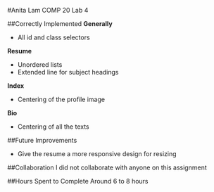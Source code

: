 #Anita Lam COMP 20 Lab 4

##Correctly Implemented
**Generally**
* All id and class selectors

**Resume**
* Unordered lists
* Extended line for subject headings

**Index**
* Centering of the profile image

**Bio**
* Centering of all the texts

##Future Improvements
* Give the resume a more responsive design for resizing

##Collaboration
I did not collaborate with anyone on this assignment

##Hours Spent to Complete
Around 6 to 8 hours